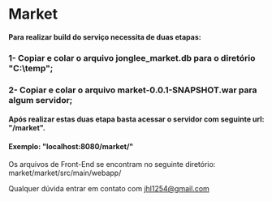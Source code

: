 # Market

#### Para realizar build do serviço necessita de duas etapas:

### 1- Copiar e colar o arquivo jonglee_market.db para o diretório "C:\temp";
### 2- Copiar e colar o arquivo market-0.0.1-SNAPSHOT.war para algum servidor;

#### Após realizar estas duas etapa basta acessar o servidor com seguinte url: "/market".
#### Exemplo: "localhost:8080/market/"

Os arquivos de Front-End se encontram no seguinte diretório: market/market/src/main/webapp/

Qualquer dúvida entrar em contato com jhl1254@gmail.com
